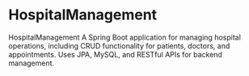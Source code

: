 # HospitalManagement
HospitalManagement A Spring Boot application for managing hospital operations, including CRUD functionality for patients, doctors, and appointments. Uses JPA, MySQL, and RESTful APIs for backend management.
